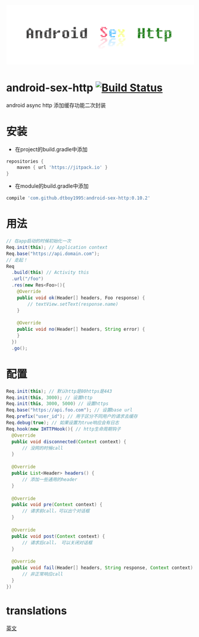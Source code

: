 # ![android-sex-http](static/icon.png)

# android-sex-http [![Build Status](https://travis-ci.org/dtboy1995/android-sex-http.svg?branch=master)](https://travis-ci.org/dtboy1995/android-sex-http)
android async http 添加缓存功能二次封装

# 安装
- 在project的build.gradle中添加

```gradle
repositories {
    maven { url 'https://jitpack.io' }
}
```
- 在module的build.gradle中添加

```gradle
compile 'com.github.dtboy1995:android-sex-http:0.10.2'
```

# 用法
```java
// 在app启动的时候初始化一次
Req.init(this); // Application context
Req.base("https://api.domain.com");
// 走起！
Req
  .build(this) // Activity this
  .url("/foo")
  .res(new Res<Foo>(){
    @Override
    public void ok(Header[] headers, Foo response) {
        // textView.setText(response.name)
    }

    @Override
    public void no(Header[] headers, String error) {
    }
  })
  .go();
```

# 配置
```java
Req.init(this); // 默认http是80https是443
Req.init(this, 3000); // 设置http
Req.init(this, 3000, 5000) // 设置https
Req.base("https://api.foo.com"); // 设置base url
Req.prefix("user_id"); // 用于区分不同用户的请求去缓存
Req.debug(true); // 如果设置为true响应会有日志
Req.hook(new IHTTPHook(){ // http生命周期钩子
  @Override
  public void disconnected(Context context) {
      // 没网的时候call
  }

  @Override
  public List<Header> headers() {
      // 添加一些通用的header
  }

  @Override
  public void pre(Context context) {
      // 请求前call，可以出个对话框
  }

  @Override
  public void post(Context context) {
      // 请求后call， 可以关闭对话框
  }

  @Override
  public void fail(Header[] headers, String response, Context context) {
      // 非正常响应call
  }
})
```

# translations
[英文](README.md)
